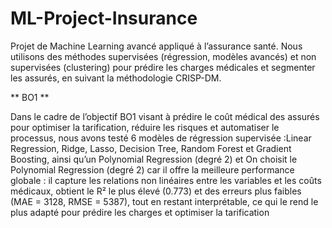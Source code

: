 # ML-Project-Insurance
Projet de Machine Learning avancé appliqué à l’assurance santé. Nous utilisons des méthodes supervisées (régression, modèles avancés) et non supervisées (clustering) pour prédire les charges médicales et segmenter les assurés, en suivant la méthodologie CRISP-DM.


** BO1 **


Dans le cadre de l’objectif BO1 visant à prédire le coût médical des assurés pour optimiser la tarification, réduire les risques et automatiser le processus, nous avons testé 6 modèles de régression supervisée :Linear Regression, Ridge, Lasso, Decision Tree, Random Forest et Gradient Boosting, ainsi qu’un Polynomial Regression (degré 2) et On choisit le Polynomial Regression (degré 2) car il offre la meilleure performance globale : il capture les relations non linéaires entre les variables et les coûts médicaux, obtient le R² le plus élevé (0.773) et des erreurs plus faibles (MAE = 3128, RMSE = 5387), tout en restant interprétable, ce qui le rend le plus adapté pour prédire les charges et optimiser la tarification



